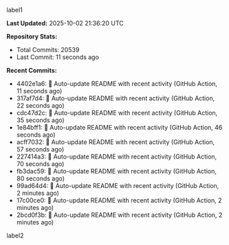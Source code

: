 
label1 
<!-- ACTIVITY_START -->
**Last Updated:** 2025-10-02 21:36:20 UTC

**Repository Stats:**
- Total Commits: 20539
- Last Commit: 11 seconds ago

**Recent Commits:**
- 4402e1a6: 🤖 Auto-update README with recent activity (GitHub Action, 11 seconds ago)
- 317af7d4: 🤖 Auto-update README with recent activity (GitHub Action, 22 seconds ago)
- cdc47d2c: 🤖 Auto-update README with recent activity (GitHub Action, 35 seconds ago)
- 1e84bff1: 🤖 Auto-update README with recent activity (GitHub Action, 46 seconds ago)
- acff7032: 🤖 Auto-update README with recent activity (GitHub Action, 57 seconds ago)
- 227414a3: 🤖 Auto-update README with recent activity (GitHub Action, 70 seconds ago)
- fb3dac59: 🤖 Auto-update README with recent activity (GitHub Action, 80 seconds ago)
- 99ad64d4: 🤖 Auto-update README with recent activity (GitHub Action, 2 minutes ago)
- 17c00ce0: 🤖 Auto-update README with recent activity (GitHub Action, 2 minutes ago)
- 2bcd0f3b: 🤖 Auto-update README with recent activity (GitHub Action, 2 minutes ago)
<!-- ACTIVITY_END -->

label2
